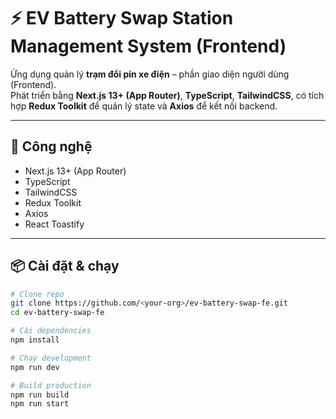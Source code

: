 # ⚡ EV Battery Swap Station Management System (Frontend)

Ứng dụng quản lý **trạm đổi pin xe điện** – phần giao diện người dùng (Frontend).  
Phát triển bằng **Next.js 13+ (App Router)**, **TypeScript**, **TailwindCSS**, có tích hợp **Redux Toolkit** để quản lý state và **Axios** để kết nối backend.

---

## 🚀 Công nghệ

- Next.js 13+ (App Router)
- TypeScript
- TailwindCSS
- Redux Toolkit
- Axios
- React Toastify

---

## 📦 Cài đặt & chạy

```bash
# Clone repo
git clone https://github.com/<your-org>/ev-battery-swap-fe.git
cd ev-battery-swap-fe

# Cài dependencies
npm install

# Chạy development
npm run dev

# Build production
npm run build
npm run start
```
